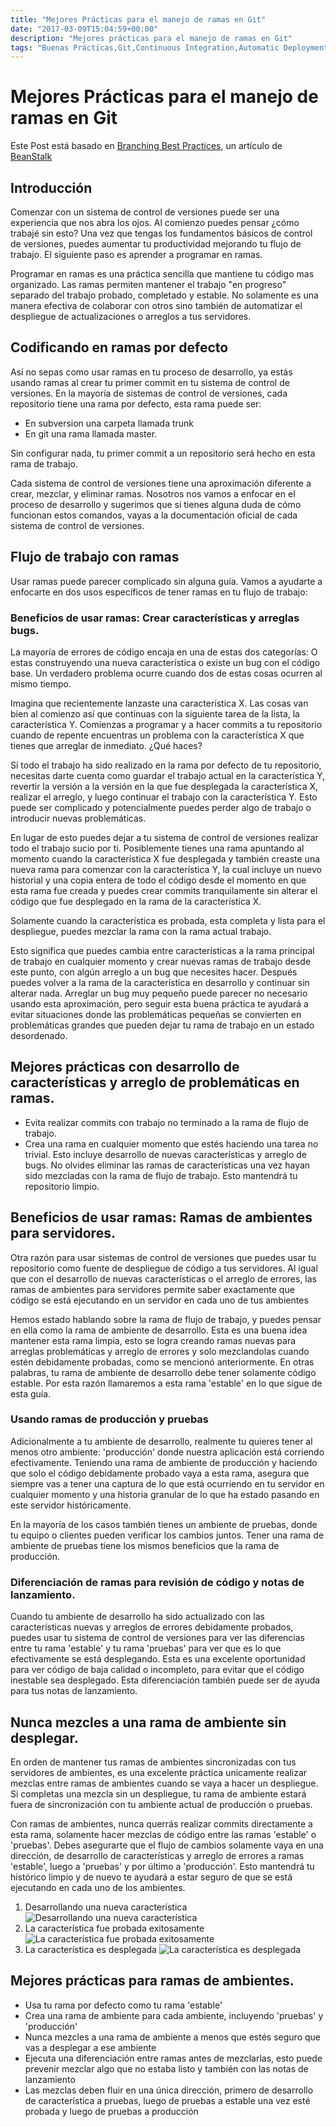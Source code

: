 ```yaml
---
title: "Mejores Prácticas para el manejo de ramas en Git"
date: "2017-03-09T15:04:59+00:00"
description: "Mejores prácticas para el manejo de ramas en Git"
tags: "Buenas Prácticas,Git,Continuous Integration,Automatic Deployment"
---
```

# Mejores Prácticas para el manejo de ramas en Git

Este Post está basado en [Branching Best Practices](http://guides.beanstalkapp.com/version-control/branching-best-practices.html), un artículo de [BeanStalk](http://beanstalkapp.com/)

## Introducción
Comenzar con un sistema de control de versiones puede ser una experiencia que nos abra los ojos. Al comienzo puedes pensar ¿cómo trabajé sin esto? Una vez que tengas los fundamentos básicos de control de versiones, puedes aumentar tu productividad mejorando tu flujo de trabajo. El siguiente paso es aprender a programar en ramas.


Programar en ramas es una práctica sencilla que mantiene tu código mas organizado. Las ramas permiten mantener el trabajo "en progreso" separado del trabajo probado, completado y estable. No solamente es una manera efectiva de colaborar con otros sino también de automatizar el despliegue de actualizaciones o arreglos a tus servidores.

## Codificando en ramas por defecto
Así no sepas como usar ramas en tu proceso de desarrollo, ya estás usando ramas al crear tu primer commit en tu sistema de control de versiones. En la mayoría de sistemas de control de versiones, cada repositorio tiene una rama por defecto, esta rama puede ser:

- En subversion una carpeta llamada trunk
- En git una rama llamada master.

Sin configurar nada, tu primer commit a un repositorio será hecho en esta rama de trabajo.

Cada sistema de control de versiones tiene una aproximación diferente a crear, mezclar, y eliminar ramas. Nosotros nos vamos a enfocar en el proceso de desarrollo y sugerimos que si tienes alguna duda de cómo funcionan estos comandos, vayas a la documentación oficial de cada sistema de control de versiones.

## Flujo de trabajo con ramas
Usar ramas puede parecer complicado sin alguna guía. Vamos a ayudarte a enfocarte en dos usos específicos de tener ramas en tu flujo de trabajo:

### Beneficios de usar ramas: Crear características y arreglas bugs.
La mayoría de errores de código encaja en una de estas dos categorías: O estas construyendo una nueva característica o existe un bug con el código base. Un verdadero problema ocurre cuando dos de estas cosas ocurren al mismo tiempo.

Imagina que recientemente lanzaste una característica X. Las cosas van bien al comienzo así que continuas con la siguiente tarea de la lista, la característica Y. Comienzas a programar y a hacer commits a tu repositorio cuando de repente encuentras un problema con la característica X  que tienes que arreglar de inmediato. ¿Qué haces?

Si todo el trabajo ha sido realizado en la rama por defecto de tu repositorio, necesitas darte cuenta como guardar el trabajo actual en la característica Y, revertir la versión a la versión en la que fue desplegada la característica X, realizar el arreglo, y luego continuar el trabajo con la característica Y. Esto puede ser complicado y potencialmente puedes perder algo de trabajo o introducir nuevas problemáticas.

En lugar de esto puedes dejar a tu sistema de control de versiones realizar todo el trabajo sucio por ti. Posiblemente tienes una rama apuntando al momento cuando la característica X fue desplegada y también creaste una nueva rama para comenzar con la característica Y, la cual incluye un nuevo historial y una copia entera de todo el código desde el momento en que esta rama fue creada y puedes crear commits tranquilamente sin alterar el código que fue desplegado en la rama de la característica X.

Solamente cuando la característica es probada, esta completa y lista para el despliegue, puedes mezclar la rama con la rama actual trabajo.

Esto significa que puedes cambia entre características a la rama principal de trabajo en cualquier momento y crear nuevas ramas de trabajo desde este punto, con algún arreglo a un bug que necesites hacer. Después puedes volver a la rama de la característica en desarrollo y continuar sin alterar nada. Arreglar un bug muy pequeño puede parecer no necesario usando esta aproximación, pero seguir esta buena práctica te ayudará a evitar situaciones donde las problemáticas pequeñas se convierten en problemáticas grandes que pueden dejar tu rama de trabajo en un estado desordenado.

## Mejores prácticas con desarrollo de características y arreglo de problemáticas en ramas.

- Evita realizar commits con trabajo no terminado a la rama de flujo de trabajo.
- Crea una rama en cualquier momento que estés haciendo una tarea no trivial. Esto incluye desarrollo de nuevas características y arreglo de bugs.
No olvides eliminar las ramas de características una vez hayan sido mezcladas con la rama de flujo de trabajo. Esto mantendrá tu repositorio limpio.

## Beneficios de usar ramas: Ramas de ambientes para servidores.
Otra razón para usar sistemas de control de versiones que puedes usar tu repositorio como fuente de despliegue de código a tus servidores. Al igual que con el desarrollo de nuevas características o el arreglo de errores, las ramas de ambientes para servidores permite saber exactamente que código se está ejecutando en un servidor en cada uno de tus ambientes

Hemos estado hablando sobre la rama de flujo de trabajo, y puedes pensar en ella como la rama de ambiente de desarrollo. Esta es una buena idea mantener esta rama limpia, esto se logra creando ramas nuevas para arreglas problemáticas y arreglo de errores y solo mezclandolas cuando estén debidamente probadas, como se mencionó anteriormente. En otras palabras, tu rama de ambiente de desarrollo debe tener solamente código estable. Por esta razón llamaremos a esta rama 'estable' en lo que sigue de esta guía. 

### Usando ramas de producción y pruebas

Adicionalmente a tu ambiente de desarrollo, realmente tu quieres tener al menos otro ambiente: 'producción' donde nuestra aplicación está corriendo efectivamente. Teniendo una rama de ambiente de producción y haciendo que solo el código debidamente probado vaya a esta rama, asegura que siempre vas a tener una captura de lo que está ocurriendo en tu servidor en cualquier momento y una historia granular de lo que ha estado pasando en este servidor históricamente.

En la mayoría de los casos también tienes un ambiente de pruebas, donde tu equipo o clientes pueden verificar los cambios juntos. Tener una rama de ambiente de pruebas tiene los mismos beneficios que la rama de producción.

### Diferenciación de ramas para revisión de código y notas de lanzamiento.

Cuando tu ambiente de desarrollo ha sido actualizado con las características nuevas y arreglos de errores debidamente probados, puedes usar tu sistema de control de versiones para ver las diferencias entre tu rama 'estable' y tu rama 'pruebas' para ver que es lo que efectivamente se está desplegando. Esta es una excelente oportunidad para ver código de baja calidad o incompleto, para evitar que el código inestable sea desplegado. Esta diferenciación también puede ser de ayuda para tus notas de lanzamiento.

## Nunca mezcles a una rama de ambiente sin desplegar.

En orden de mantener tus ramas de ambientes sincronizadas con tus servidores de ambientes, es una excelente práctica unicamente realizar mezclas entre ramas de ambientes cuando se vaya a hacer un despliegue. Si completas una mezcla sin un despliegue, tu rama de ambiente estará fuera de sincronización con tu ambiente actual de producción o pruebas.

Con ramas de ambientes, nunca querrás realizar commits directamente a esta rama, solamente hacer mezclas de código entre las ramas 'estable' o 'pruebas'. Debes asegurarte que el flujo de cambios solamente vaya en una dirección, de desarrollo de características y arreglo de errores a ramas 'estable', luego a  'pruebas' y por último a 'producción'. Esto mantendrá tu histórico limpio y de nuevo te ayudará a estar seguro de que se está ejecutando en cada uno de los ambientes.

1. Desarrollando una nueva característica
  ![Desarrollando una nueva característica](http://guides.beanstalkapp.com/version-control/branching-best-practices/stage-1.png)
1. La característica fue probada exitosamente
  ![La característica fue probada exitosamente](http://guides.beanstalkapp.com/version-control/branching-best-practices/stage-2.png)
1. La característica es desplegada
  ![La característica es desplegada](http://guides.beanstalkapp.com/version-control/branching-best-practices/stage-3.png)

## Mejores prácticas para ramas de ambientes.

- Usa tu rama por defecto como tu rama 'estable'
- Crea una rama de ambiente para cada ambiente, incluyendo 'pruebas' y 'producción'
- Nunca mezcles a una rama de ambiente a menos que estés seguro que vas a desplegar a ese ambiente
- Ejecuta una diferenciación entre ramas antes de mezclarlas, esto puede prevenir mezclar algo que no estaba listo y también con las notas de lanzamiento
- Las mezclas deben fluir en una única dirección, primero de desarrollo de característica a pruebas, luego de pruebas a estable una vez esté probada y luego de pruebas a producción

